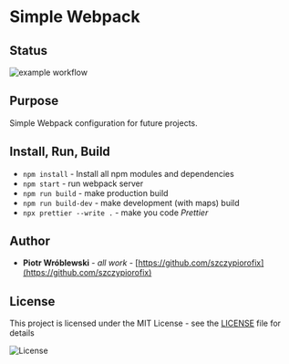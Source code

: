 # Simple Webpack

## Status

![example workflow](https://github.com/szczypiorofix/simple-webpack/actions/workflows/github-actions-demo.yml/badge.svg)

## Purpose

Simple Webpack configuration for future projects.

## Install, Run, Build

- `npm install` - Install all npm modules and dependencies
- `npm start` - run webpack server
- `npm run build` - make production build
- `npm run build-dev` - make development (with maps) build
- `npx prettier --write .` - make you code *Prettier*

## Author

- **Piotr Wróblewski** - _all work_ - [https://github.com/szczypiorofix](https://github.com/szczypiorofix)

## License

This project is licensed under the MIT License - see the [LICENSE](LICENSE) file for details

![License](https://img.shields.io/badge/license-MIT-green.svg "License icon")
